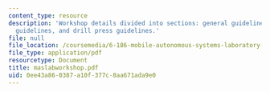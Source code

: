 ```yaml
---
content_type: resource
description: 'Workshop details divided into sections: general guidelines, scroll saw
  guidelines, and drill press guidelines.'
file: null
file_location: /coursemedia/6-186-mobile-autonomous-systems-laboratory-january-iap-2005/0ee43a860387a10f377c8aa671ada9e0_maslabworkshop.pdf
file_type: application/pdf
resourcetype: Document
title: maslabworkshop.pdf
uid: 0ee43a86-0387-a10f-377c-8aa671ada9e0
---
```

